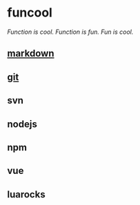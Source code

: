 # funcool
*Function is cool. Function is fun. Fun is cool.*

## [markdown](https://github.com/lanhaner/funcool/blob/main/markdown.md)
## [git](https://github.com/lanhaner/funcool/blob/main/git.md)
## svn
## nodejs
## npm
## vue
## luarocks
